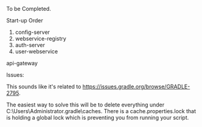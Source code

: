 To be Completed.

Start-up Order
1) config-server
2) webservice-registry
3) auth-server
4) user-webservice

api-gateway

Issues:

This sounds like it's related to https://issues.gradle.org/browse/GRADLE-2795.

The easiest way to solve this will be to delete everything under C:\Users\Administrator\.gradle\caches. There is a cache.properties.lock that is holding a global lock which is preventing you from running your script.